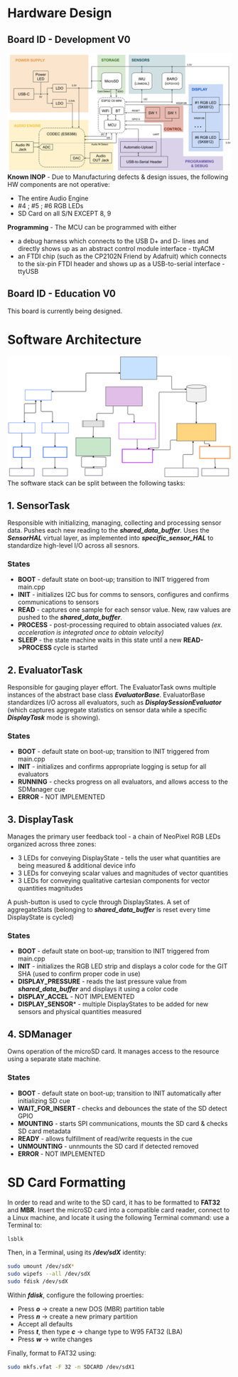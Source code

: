 
# Hardware Design
## Board ID - Development V0
![diagram_HW](Resources/schematic_functional_dev_v0.png)
**Known INOP** - Due to Manufacturing defects & design issues, the following HW components are not operative:
* The entire Audio Engine
* #4 ; #5 ; #6 RGB LEDs
* SD Card on all S/N EXCEPT 8, 9

**Programming** - The MCU can be programmed with either
* a debug harness which connects to the USB D+ and D- lines and directly shows up as an abstract control module interface - ttyACM
* an FTDI chip (such as the CP2102N Friend by Adafruit) which connects to the six-pin FTDI header and shows up as a USB-to-serial interface - ttyUSB
## Board ID - Education V0
This board is currently being designed.

# Software Architecture
![diagram_SW](Resources/task_structure.svg)
The software stack can be split between the following tasks:
## 1. SensorTask
Responsible with initializing, managing, collecting and processing sensor data. Pushes each new reading to the ***shared_data_buffer***. 
Uses the ***SensorHAL*** virtual layer, as implemented into ***specific_sensor_HAL*** to standardize high-level I/O across all sesnors.
### States
* **BOOT** - default state on boot-up; transition to INIT triggered from main.cpp
* **INIT** - initializes I2C bus for comms to sensors, configures and confirms communications to sensors
* **READ** - captures one sample for each sensor value. New, raw values are pushed to the ***shared_data_buffer***.
* **PROCESS** - post-processing required to obtain associated values *(ex. acceleration is integrated once to obtain velocity)*
* **SLEEP** - the state machine waits in this state until a new **READ->PROCESS** cycle is started
## 2. EvaluatorTask
Responsible for gauging player effort. The EvaluatorTask owns multiple instances of the abstract base class ***EvaluatorBase***. 
EvaluatorBase standardizes I/O across all evaluators, such as ***DisplaySessionEvaluator*** (which captures aggregate statistics on sensor data while a specific ***DisplayTask*** mode is showing).
### States
* **BOOT** - default state on boot-up; transition to INIT triggered from main.cpp
* **INIT** - initializes and confirms appropriate logging is setup for all evaluators
* **RUNNING** - checks progress on all evaluators, and allows access to the SDManager cue
* **ERROR** - NOT IMPLEMENTED
## 3. DisplayTask
Manages the primary user feedback tool - a chain of NeoPixel RGB LEDs organized across three zones: 
* 3 LEDs for conveying DisplayState - tells the user what quantities are being measured & additional device info
* 3 LEDs for conveying scalar values and magnitudes of vector quantities
* 3 LEDs for conveying qualitative cartesian components for vector quantities magnitudes

A push-button is used to cycle through DisplayStates. A set of aggregateStats (belonging to ***shared_data_buffer*** is reset every time DisplayState is cycled)
### States
* **BOOT** - default state on boot-up; transition to INIT triggered from main.cpp
* **INIT** - initializes the RGB LED strip and displays a color code for the GIT SHA (used to confirm proper code in use)
* **DISPLAY_PRESSURE** - reads the last pressure value from ***shared_data_buffer*** and displays it using a color code
* **DISPLAY_ACCEL** - NOT IMPLEMENTED
* **DISPLAY_SENSOR*** - multiple DisplayStates to be added for new sensors and physical quantities measured

## 4. SDManager
Owns operation of the microSD card. It manages access to the resource using a separate state machine.
### States
* **BOOT** - default state on boot-up; transition to INIT automatically after initializing SD cue
* **WAIT_FOR_INSERT** - checks and debounces the state of the SD detect GPIO
* **MOUNTING** - starts SPI communications, mounts the SD card & checks SD card metadata
* **READY** - allows fulfillment of read/write requests in the cue
* **UNMOUNTING** - unnmounts the SD card if detected removed
* **ERROR** - NOT IMPLEMENTED

# SD Card Formatting
In order to read and write to the SD card, it has to be formatted to **FAT32** and **MBR**. Insert the microSD card into a compatible card reader, connect to a Linux machine, and locate it using the following Terminal command: use a Terminal to:
```bash
lsblk
``` 
Then, in a Terminal, using its ***/dev/sdX*** identity:
```bash
sudo umount /dev/sdX*
sudo wipefs --all /dev/sdX
sudo fdisk /dev/sdX
``` 
Within ***fdisk***, configure the following proerties:
* Press ***o*** → create a new DOS (MBR) partition table 
* Press ***n*** → create a new primary partition
* Accept all defaults
* Press ***t***, then type ***c*** → change type to W95 FAT32 (LBA)
* Press ***w*** → write changes

Finally, format to FAT32 using:
```bash
sudo mkfs.vfat -F 32 -n SDCARD /dev/sdX1
``` 